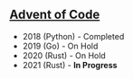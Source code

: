 ## [Advent of Code](https://adventofcode.com/)

- 2018 (Python) - Completed
- 2019 (Go) - On Hold
- 2020 (Rust) - On Hold
- 2021 (Rust) - **In Progress**
